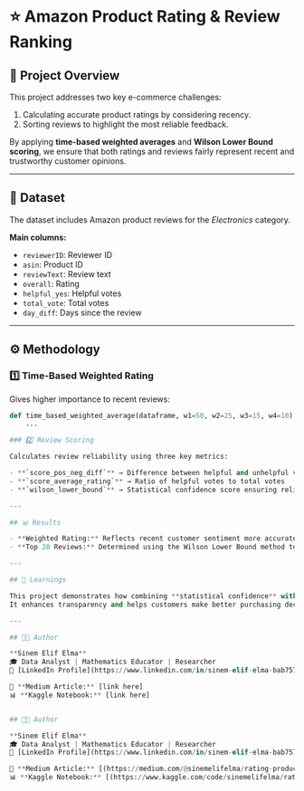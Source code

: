 # ⭐ Amazon Product Rating & Review Ranking

## 📍 Project Overview
This project addresses two key e-commerce challenges:
1. Calculating accurate product ratings by considering recency.
2. Sorting reviews to highlight the most reliable feedback.

By applying **time-based weighted averages** and **Wilson Lower Bound scoring**, we ensure that both ratings and reviews fairly represent recent and trustworthy customer opinions.

---

## 🧩 Dataset
The dataset includes Amazon product reviews for the *Electronics* category.

**Main columns:**
- `reviewerID`: Reviewer ID  
- `asin`: Product ID  
- `reviewText`: Review text  
- `overall`: Rating  
- `helpful_yes`: Helpful votes  
- `total_vote`: Total votes  
- `day_diff`: Days since the review  

---

## ⚙️ Methodology

### 1️⃣ Time-Based Weighted Rating
Gives higher importance to recent reviews:
```python
def time_based_weighted_average(dataframe, w1=50, w2=25, w3=15, w4=10):
    ...

### 2️⃣ Review Scoring

Calculates review reliability using three key metrics:

- **`score_pos_neg_diff`** → Difference between helpful and unhelpful votes  
- **`score_average_rating`** → Ratio of helpful votes to total votes  
- **`wilson_lower_bound`** → Statistical confidence score ensuring reliability  

---

## 📊 Results

- **Weighted Rating:** Reflects recent customer sentiment more accurately than a simple average.  
- **Top 20 Reviews:** Determined using the Wilson Lower Bound method to highlight the most reliable reviews.  

---

## 🧠 Learnings

This project demonstrates how combining **statistical confidence** with **recency weighting** can significantly improve how online reviews are ranked and displayed.  
It enhances transparency and helps customers make better purchasing decisions.

---

## 👩‍💻 Author

**Sinem Elif Elma**  
🎓 Data Analyst | Mathematics Educator | Researcher  
🔗 [LinkedIn Profile](https://www.linkedin.com/in/sinem-elif-elma-bab7579b/)  

📘 **Medium Article:** [link here]  
📊 **Kaggle Notebook:** [link here]


## 👩‍💻 Author

**Sinem Elif Elma**  
🎓 Data Analyst | Mathematics Educator | Researcher  
🔗 [LinkedIn Profile](https://www.linkedin.com/in/sinem-elif-elma-bab7579b/)  

📘 **Medium Article:** [(https://medium.com/@sinemelifelma/rating-products-and-sorting-reviews-on-amazon-using-python-58f98075c902)]  
📊 **Kaggle Notebook:** [(https://www.kaggle.com/code/sinemelifelma/rating-product-sorting-reviews-in-amazon)]
